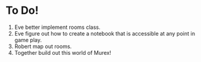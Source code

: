 # To Do!

1. Eve better implement rooms class.
2. Eve figure out how to create a notebook that is accessible at any point in game play.
3. Robert map out rooms.
4. Together build out this world of Murex!